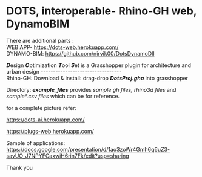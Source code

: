 # DOTS, interoperable- Rhino-GH web, DynamoBIM
There are additional parts :  <br/>
WEB APP- https://dots-web.herokuapp.com/ <br/>
DYNAMO-BIM: https://github.com/nirvik00/DotsDynamoDll


<b><i>D</i></b>esign <b><i>O</i></b>ptimization <b><i>T</i></b>ool <b><i>S</i></b>et is a Grasshopper plugin for architecture and urban design
---------------------------------<br/>
Rhino-GH: Download & install: drag-drop <b><i>DotsProj.gha</i></b> into grasshopper<br/>

Directory: <b><i>example_files</i></b> provides <i>sample gh files, rhino3d files</i> and <i>sample*.csv files </i>which can be for reference.<br/>

for a complete picture refer:<br/>

https://dots-ai.herokuapp.com/

https://plugs-web.herokuapp.com/

Sample of applications:
https://docs.google.com/presentation/d/1ao3zoWr4Gmh6q6uZ3-savUO_J7NPYFCaxwiH6rin7Fk/edit?usp=sharing





Thank you
